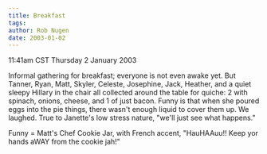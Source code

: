 ```yaml
---
title: Breakfast
tags: 
author: Rob Nugen
date: 2003-01-02
---
```


<p class=date>11:41am CST Thursday 2 January 2003</p>

<p>Informal gathering for breakfast; everyone is not even awake yet.
But Tanner, Ryan, Matt, Skyler, Celeste, Josephine, Jack, Heather, and
a quiet sleepy Hillary in the chair all collected around the table for
quiche: 2 with spinach, onions, cheese, and 1 of just bacon.  Funny is
that when she poured eggs into the pie things, there wasn't enough
liquid to cover them up.  We laughed.  True to Janette's low stress
nature, "we'll just see what happens."</p>

<p>Funny = Matt's Chef Cookie Jar, with French accent, "HauHAAuu!!
Keep yor hands aWAY from the cookie jah!"</p>

